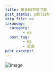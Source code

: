 ```yaml
---
title: 黄金EA常见问题
post_status: publish
skip_file: no
taxonomy:
  category:
        - ea
  post_tag:
        - EA
        - 投资
post_excerpt: 
---
```

![Image](https://images.unsplash.com/photo-1610375461246-83df859d849d?ixlib=rb-4.0.3&q=85&fm=jpg&crop=entropy&cs=srgb)